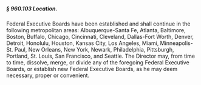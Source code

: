 ##### § 960.103 Location. #####

Federal Executive Boards have been established and shall continue in the following metropolitan areas: Albuquerque-Santa Fe, Atlanta, Baltimore, Boston, Buffalo, Chicago, Cincinnati, Cleveland, Dallas-Fort Worth, Denver, Detroit, Honolulu, Houston, Kansas City, Los Angeles, Miami, Minneapolis-St. Paul, New Orleans, New York, Newark, Philadelphia, Pittsburgh, Portland, St. Louis, San Francisco, and Seattle. The Director may, from time to time, dissolve, merge, or divide any of the foregoing Federal Executive Boards, or establish new Federal Executive Boards, as he may deem necessary, proper or convenient.